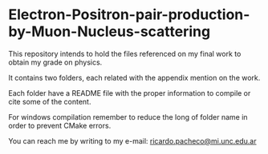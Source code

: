 # Electron-Positron-pair-production-by-Muon-Nucleus-scattering

This repository intends to hold the files referenced on my final work to obtain my grade on physics. 

It contains two folders, each related with the appendix mention on the work.

Each folder have a README file with the proper information to compile or cite some of the content.

For windows compilation remember to reduce the long of folder name in order to prevent CMake errors.

You can reach me by writing to my e-mail: ricardo.pacheco@mi.unc.edu.ar